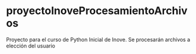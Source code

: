 # proyectoInoveProcesamientoArchivos
Proyecto para el curso de Python Inicial de Inove. Se procesarán archivos a elección del usuario
